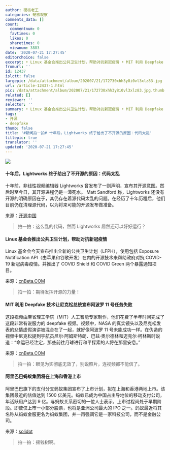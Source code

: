 ```yaml
---
author: 硬核老王
categories: 硬核观察
comments_data: []
count:
  commentnum: 0
  favtimes: 0
  likes: 0
  sharetimes: 0
  viewnum: 3883
date: '2020-07-21 17:27:45'
editorchoice: false
excerpt: • Linux 基金会推出公共卫生计划，帮助对抗新冠疫情 • MIT 利用 Deepfake 技术让尼克松总统宣布阿波罗 11 号任务失败 • 阿里巴巴蚂蚁集团将在上海和香港上市
fromurl: ''
id: 12437
islctt: false
largepic: /data/attachment/album/202007/21/172730xhh3y8i0vl3xlz83.jpg
url: /article-12437-1.html
pic: /data/attachment/album/202007/21/172730xhh3y8i0vl3xlz83.jpg.thumb.jpg
related: []
reviewer: ''
selector: ''
summary: • Linux 基金会推出公共卫生计划，帮助对抗新冠疫情 • MIT 利用 Deepfake 技术让尼克松总统宣布阿波罗 11 号任务失败 • 阿里巴巴蚂蚁集团将在上海和香港上市
tags:
- 开源
- deepfake
thumb: false
title: '#新闻拍一拍# 十年后，Lightworks 终于给出了不开源的原因：代码太乱'
titlepic: true
translator: ''
updated: '2020-07-21 17:27:45'
---
```


![](/data/attachment/album/202007/21/172730xhh3y8i0vl3xlz83.jpg)


#### 十年后，Lightworks 终于给出了不开源的原因：代码太乱


十年前，非线性视频编辑器 Lightworks 曾发布了一则声明，宣布其开源意图。然后时至今日，其开源进程仍是一潭死水。 Matt Sandford 称，Lightworks 还没有开源的明确原因在于，其仍存在着源代码太乱的问题。在经历了十年历程后，他们目前仍在清理源代码，以为将来可能的开源发布做准备。


来源：[开源中国](https://www.oschina.net/news/117342/lightworks-why-no-open-source)



> 
> 拍一拍：这么乱的代码，然而 Lightworks 居然还可以好好运行？
> 
> 
> 


#### Linux 基金会推出公共卫生计划，帮助对抗新冠疫情


Linux 基金会今天宣布推出全新的公共卫生计划（LFPH），使用包括 Exposure Notification API（由苹果和谷歌开发）在内的开源技术来帮助政府对抗 COVID-19 新冠病毒疫情。并推出了 COVID Shield 和 COVID Green 两个暴露通知项目。


来源：[cnBeta.COM](https://www.cnbeta.com/articles/tech/1005837.htm)



> 
> 拍一拍：期待发挥开源的力量！
> 
> 
> 


#### MIT 利用 Deepfake 技术让尼克松总统宣布阿波罗 11 号任务失败


这段视频由麻省理工学院（MIT）人工智能专家制作，他们花费了半年时间完成了这段非常有说服力的 deepfake 视频。视频中，NASA 的真实镜头以及尼克松发表的悲情虚假演讲被混合在了一起，就好像阿波罗 11 号未能成功一样。在伪造的视频中尼克松提到宇航员尼尔·阿姆斯特朗、巴兹·奥尔德林和迈克尔·柯林斯时说道：“命运已经注定，那些前往月球进行和平探索的人将在那里安息。”


来源：[cnBeta.COM](https://www.cnbeta.com/articles/science/1005973.htm)



> 
> 拍一拍：眼见为实彻底无效了，别说照片，连视频都不能信了。
> 
> 
> 


#### 阿里巴巴蚂蚁集团将在上海和香港上市


阿里巴巴旗下的支付分支蚂蚁集团宣布了上市计划，拟在上海和香港两地上市。该集团最近的估值达到 1500 亿美元。蚂蚁已成为中国占主导地位的移动支付公司，年活跃用户达到 9 亿。与蚂蚁关系密切的一位人士表示，上市过程尚处于早期阶段。即使仅上市一小部分股票，也将是亚洲公司最大的 IPO 之一。蚂蚁最近将其名称从蚂蚁金服更名为蚂蚁集团，并一再强调它是一家科技公司，而不是金融公司。


来源：[solidot](https://www.solidot.org/story?sid=64999)



> 
> 拍一拍：摇钱树啊。
> 
> 
>